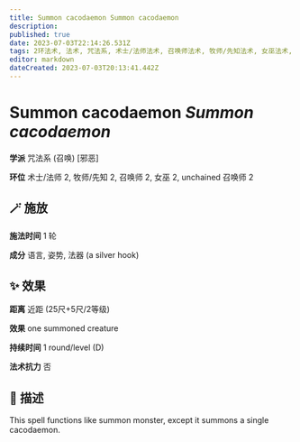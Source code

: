```yaml
---
title: Summon cacodaemon Summon cacodaemon
description: 
published: true
date: 2023-07-03T22:14:26.531Z
tags: 2环法术, 法术, 咒法系, 术士/法师法术, 召唤师法术, 牧师/先知法术, 女巫法术, unchained 召唤师法术, 召唤, 邪恶
editor: markdown
dateCreated: 2023-07-03T20:13:41.442Z
---
```


# **Summon cacodaemon** *Summon cacodaemon*

**学派** 咒法系 (召唤) \[邪恶\] 

**环位** 术士/法师 2, 牧师/先知 2, 召唤师 2, 女巫 2, unchained 召唤师 2

## 🪄 施放

**施法时间** 1 轮

**成分** 语言, 姿势, 法器 (a silver hook)

## ✨ 效果  

**距离** 近距 (25尺+5尺/2等级) 

**效果** one summoned creature 

**持续时间** 1 round/level (D) 

**法术抗力** 否

## 📖 描述

This spell functions like summon monster, except it summons a single cacodaemon.
    